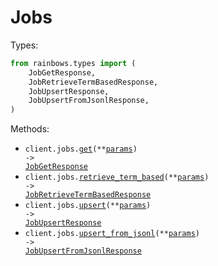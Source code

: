 # Jobs

Types:

```python
from rainbows.types import (
    JobGetResponse,
    JobRetrieveTermBasedResponse,
    JobUpsertResponse,
    JobUpsertFromJsonlResponse,
)
```

Methods:

- <code title="post /jobs/get">client.jobs.<a href="./src/rainbows/resources/jobs.py">get</a>(\*\*<a href="src/rainbows/types/job_get_params.py">params</a>) -> <a href="./src/rainbows/types/job_get_response.py">JobGetResponse</a></code>
- <code title="post /jobs/retrieve_term_based">client.jobs.<a href="./src/rainbows/resources/jobs.py">retrieve_term_based</a>(\*\*<a href="src/rainbows/types/job_retrieve_term_based_params.py">params</a>) -> <a href="./src/rainbows/types/job_retrieve_term_based_response.py">JobRetrieveTermBasedResponse</a></code>
- <code title="post /jobs/upsert">client.jobs.<a href="./src/rainbows/resources/jobs.py">upsert</a>(\*\*<a href="src/rainbows/types/job_upsert_params.py">params</a>) -> <a href="./src/rainbows/types/job_upsert_response.py">JobUpsertResponse</a></code>
- <code title="post /jobs/upsert_from_jsonl">client.jobs.<a href="./src/rainbows/resources/jobs.py">upsert_from_jsonl</a>(\*\*<a href="src/rainbows/types/job_upsert_from_jsonl_params.py">params</a>) -> <a href="./src/rainbows/types/job_upsert_from_jsonl_response.py">JobUpsertFromJsonlResponse</a></code>
